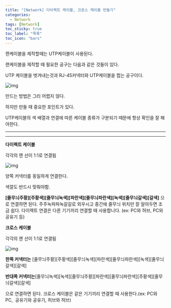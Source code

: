 ```yaml
---
title: "[Network] 다이렉트 케이블, 크로스 케이블 만들기"
categories:
  - Network
tags: [Network]
toc_sticky: true
toc_label: "목록"
toc_icon: "bars"
---
```


랜케이블을 제작할때는 UTP케이블이 사용된다.

랜케이블을 제작할 때 필요한 공구는 다음과 같은 것들이 있다.

UTP 케이블을 벗겨내는것과 RJ-45커넥터와 UTP케이블을 찝는 공구이다.

![img](https://postfiles.pstatic.net/20140630_112/eztcpcom_14041201525238qmaC_PNG/1390896989.png?type=w2)

만드는 방법은 그리 어렵지 않다.

하지만 만들 때 중요한 포인트가 있다.

UTP케이블의 색 배열과 연결에 따른 케이블 종류가 구분되기 때문에 항상 확인을 잘 해야한다.

---

---

**다이렉트 케이블**

각각의 랜 선이 1:1로 연결됨

![img](https://postfiles.pstatic.net/20140630_35/eztcpcom_1404120152402VHeIi_PNG/1365686378.png?type=w2)

양쪽 커넥터를 동일하게 연결한다.

색깔도 반드시 맞춰야함.

**[줄무늬주황][주황색][줄무늬녹색][파란색][줄무늬파란색][녹색][줄무늬갈색][갈색]**
으로 연결하면 된다.
주주녹파파녹갈갈로 외우시고 중간에 줄무늬 위치만 잘 알아두면 조금 쉽다.
다이렉트 연결은 다른 기기끼리 연결할 때 사용합니다. (ex: PC와 허브, PC와 공유기 등)

**크로스 케이블**

각각의 랜 선이 1:1로 연결됨

![img](https://postfiles.pstatic.net/20140630_31/eztcpcom_1404120152057fHo9R_PNG/1097230136.png?type=w2)

**한쪽 커넥터는**
[줄무늬주황][주황색][줄무늬녹색][파란색][줄무늬파란색][녹색][줄무늬갈색][갈색]

**반대쪽 커넥터는**[줄무늬녹색][녹색][줄무늬주황][파란색][줄무늬파란색][주황색][줄무늬갈색][갈색]

으로 연결하면 된다.
크로스 케이블은 같은 기기끼리 연결할 때 사용한다.(ex: PC와 PC,  공유기와 공유기, 허브와 허브)
